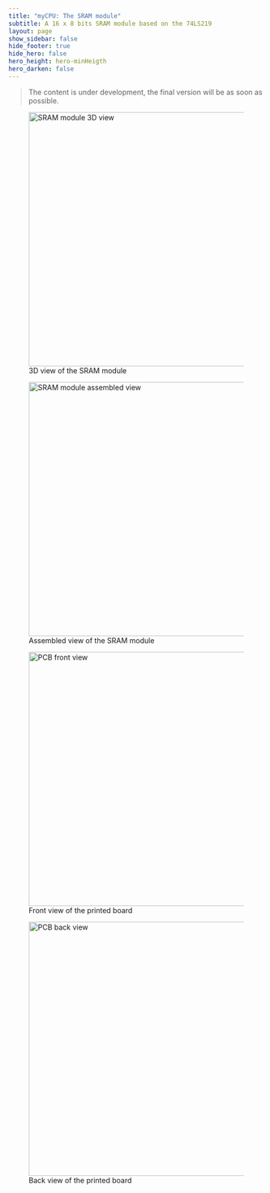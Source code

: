 ```yaml
---
title: "myCPU: The SRAM module"
subtitle: A 16 x 8 bits SRAM module based on the 74LS219
layout: page
show_sidebar: false
hide_footer: true
hide_hero: false
hero_height: hero-minHeigth
hero_darken: false
---
```

> The content is under development, the final version will be as soon as possible.

<figure class="center">
    <img src="{{ site.baseurl }}/img/mycpu/modules/ram219/ram219_3dview.png" alt="SRAM module 3D view" title="3D view of the SRAM module" width="500px">
    <figcaption>3D view of the SRAM module</figcaption>
</figure>
<figure class="center">
    <img src="{{ site.baseurl }}/img/mycpu/modules/ram219/ram219_assembled.png" alt="SRAM module assembled view" title="Assembled view of the SRAM module" width="500px">
    <figcaption>Assembled view of the SRAM module</figcaption>
</figure>
<figure class="center">
    <img src="{{ site.baseurl }}/img/mycpu/modules/ram219/ram219_clear_front.png" alt="PCB front view" title="Front view of the printed board" width="500px">
    <figcaption>Front view of the printed board</figcaption>
</figure>
<figure class="center">
    <img src="{{ site.baseurl }}/img/mycpu/modules/ram219/ram219_clear_back.png" alt="PCB back view" title="Back view of the printed board" width="500px">
    <figcaption>Back view of the printed board</figcaption>
</figure>
